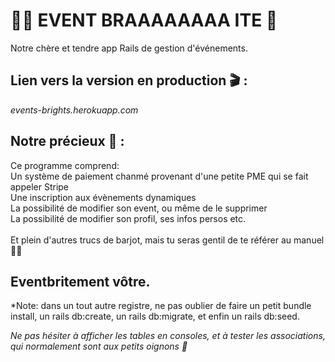 
  <h1> 🕺🏻 EVENT BRAAAAAAAA ITE 🕺 </h1>

  Notre chère et tendre app Rails de gestion d'événements.

  <h2> Lien vers la version en production 🎬 :</h2>

  *events-brights.herokuapp.com*

  <h2> Notre précieux 💎 :</h2>

  Ce programme comprend:</br>
  Un système de paiement chanmé provenant d'une petite PME qui se fait appeler Stripe</br>
  Une inscription aux évènements dynamiques</br>
  La possibilité de modifier son event, ou même de le supprimer</br>
  La possibilité de modifier son profil, ses infos persos etc.</br></br>
  Et plein d'autres trucs de barjot, mais tu seras gentil de te référer au manuel 👨🏻</br>

  <h2> Eventbritement vôtre.</h2>

  *Note: dans un tout autre registre, ne pas oublier de faire un petit bundle install, un rails db:create, un rails db:migrate, et enfin un rails db:seed.

  *Ne pas hésiter à afficher les tables en consoles, et à tester les associations, qui normalement sont aux petits oignons 🥙*
